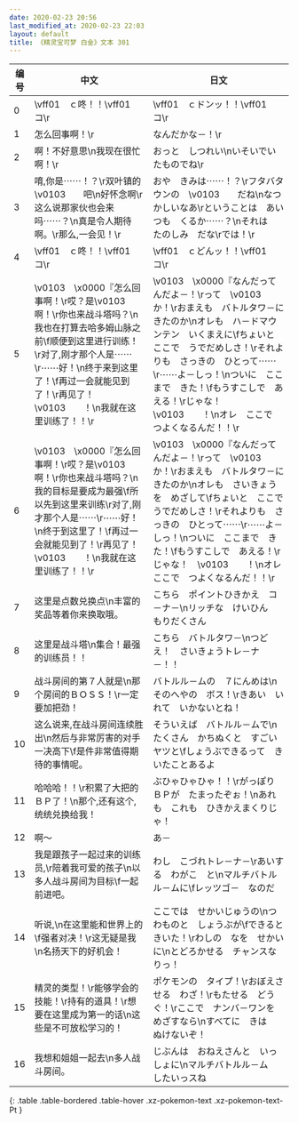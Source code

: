 ```yaml
---
date: 2020-02-23 20:56
last_modified_at: 2020-02-23 22:03
layout: default
title: 《精灵宝可梦 白金》文本 301
---
```

| 编号 | 中文 | 日文 |
| ---- | ---- | ---- |
| 0 | \vff01　ｃ咚！！\vff01　コ\r | \vff01　ｃドンッ！！\vff01　コ\r |
| 1 | 怎么回事啊！\r | なんだかな－！\r |
| 2 | 啊！不好意思\n我现在很忙啊！\r | おっと　しつれい\nいそいでいたものでね\r |
| 3 | 唷,你是⋯⋯！？\r双叶镇的\v0103　　吧\n好怀念啊\r这么说那家伙也会来吗⋯⋯？\n真是令人期待啊。\r那么,一会见！\r | おや　きみは⋯⋯！？\rフタバタウンの　\v0103　　だね\nなつかしいなあ\rということは　あいつも　くるか⋯⋯？\nそれは　たのしみ　だな\rでは！\r |
| 4 | \vff01　ｃ咚！！\vff01　コ\r | \vff01　ｃどんッ！！\vff01　コ\r |
| 5 | \v0103　\x0000『怎么回事啊！\r哎？是\v0103　　啊！\r你也来战斗塔吗？\n我也在打算去哈多姆山脉之前\f顺便到这里进行训练！\r对了,刚才那个人是⋯⋯\r⋯⋯好！\n终于来到这里了！\f再过一会就能见到了！\r再见了！\v0103　　！\n我就在这里训练了！！\r | \v0103　\x0000『なんだってんだよ－！\rって　\v0103　　　か！\rおまえも　バトルタワ－に　きたのか\nオレも　ハ－ドマウンテン　いくまえに\fちょいと　ここで　うでだめしさ！\rそれよりも　さっきの　ひとって⋯⋯\r⋯⋯よ－しっ！\nついに　ここまで　きた！\fもうすこしで　あえる！\rじゃな！　\v0103　　！\nオレ　ここで　つよくなるんだ！！\r |
| 6 | \v0103　\x0000『怎么回事啊！\r哎？是\v0103　　啊！\r你也来战斗塔吗？\n我的目标是要成为最强\f所以先到这里来训练\r对了,刚才那个人是⋯⋯\r⋯⋯好！\n终于到这里了！\f再过一会就能见到了！\r再见了！\v0103　　！\n我就在这里训练了！！\r | \v0103　\x0000『なんだってんだよ－！\rって　\v0103　　　か！\rおまえも　バトルタワ－に　きたのか\nオレも　さいきょうを　めざして\fちょいと　ここで　うでだめしさ！\rそれよりも　さっきの　ひとって⋯⋯\r⋯⋯よ－しっ！\nついに　ここまで　きた！\fもうすこしで　あえる！\rじゃな！　\v0103　　！\nオレ　ここで　つよくなるんだ！！\r |
| 7 | 这里是点数兑换点\n丰富的奖品等着你来换取哦。 | こちら　ポイントひきかえ　コ－ナ－\nリッチな　けいひん　もりだくさん |
| 8 | 这里是战斗塔\n集合！最强的训练员！！ | こちら　バトルタワ－\nつどえ！　さいきょうトレ－ナ－！！ |
| 9 | 战斗房间的第７人就是\n那个房间的ＢＯＳＳ！\r一定要加把劲！ | バトルル－ムの　７にんめは\nそのへやの　ボス！\rきあい　いれて　いかないとね！ |
| 10 | 这么说来,在战斗房间连续胜出\n然后与非常厉害的对手一决高下\f是件非常值得期待的事情呢。 | そういえば　バトルル－ムで\nたくさん　かちぬくと　すごいヤツと\fしょうぶできるって　きいたことあるよ |
| 11 | 哈哈哈！！\r积累了大把的ＢＰ了！\n那个,还有这个,统统兑换给我！ | ぶひゃひゃひゃ！！\rがっぽり　ＢＰが　たまったぞぉ！\nあれも　これも　ひきかえまくりじゃ！ |
| 12 | 啊～ | あ－ |
| 13 | 我是跟孩子一起过来的训练员,\r陪着我可爱的孩子\n以多人战斗房间为目标\f一起前进吧。 | わし　こづれトレ－ナ－\rあいする　わがこ　と\nマルチバトルル－ムに\fレッツゴ－　なのだ |
| 14 | 听说,\n在这里能和世界上的\f强者对决！\r这无疑是我\n名扬天下的好机会！ | ここでは　せかいじゅうの\nつわものと　しょうぶが\fできると　きいた！\rわしの　なを　せかいに\nとどろかせる　チャンスなりっ！ |
| 15 | 精灵的类型！\r能够学会的技能！\r持有的道具！\r想要在这里成为第一的话\n这些是不可放松学习的！ | ポケモンの　タイプ！\rおぼえさせる　わざ！\rもたせる　どうぐ！\rここで　ナンバ－ワンを　めざすなら\nすべてに　きは　ぬけないぞ！ |
| 16 | 我想和姐姐一起去\n多人战斗房间。 | じぶんは　おねえさんと　いっしょに\nマルチバトルル－ム　したいっスね |
{: .table .table-bordered .table-hover .xz-pokemon-text .xz-pokemon-text-Pt }
